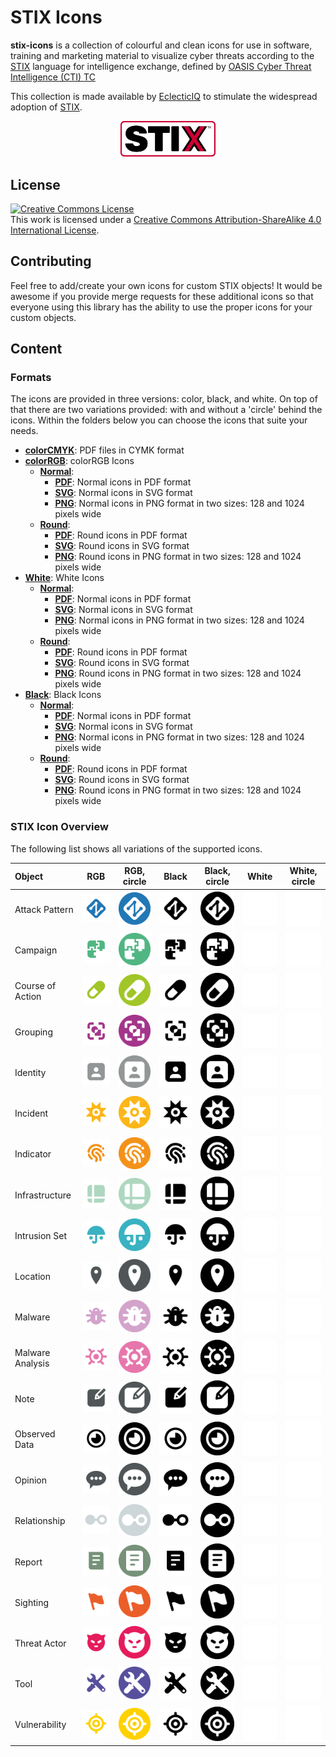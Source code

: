 # STIX  Icons

**stix-icons** is a collection of colourful and clean icons for use in software, training and marketing material to visualize cyber threats according to the [STIX](https://oasis-open.github.io/cti-documentation/stix/intro) language for intelligence exchange, defined by [OASIS Cyber Threat Intelligence (CTI) TC](https://www.oasis-open.org/committees/tc_home.php?wg_abbrev=cti)

This collection is made available by [EclecticIQ](https://www.eclecticiq.com) to stimulate the widespread adoption of [STIX](https://oasis-open.github.io/cti-documentation/stix/intro).


<p align="center">
<img src="./images/logo_stix.svg" width="30%">
</p>

## License

<a rel="license" href="http://creativecommons.org/licenses/by-sa/4.0/"><img alt="Creative Commons License" style="border-width:0" src="https://i.creativecommons.org/l/by-sa/4.0/88x31.png" /></a><br />This work is licensed under a <a rel="license" href="http://creativecommons.org/licenses/by-sa/4.0/">Creative Commons Attribution-ShareAlike 4.0 International License</a>.

## Contributing

Feel free to add/create your own icons for custom STIX objects! It would be awesome if you provide merge requests for these additional icons so that everyone using this library has the ability to use the proper icons for your custom objects.

## Content

### Formats

The icons are provided in three versions: color, black, and white. On top of that there are two variations provided: with and without a 'circle' behind the icons.
Within the folders below you can choose the icons that suite your needs.

* **[colorCMYK](colorCMYK)**: PDF files in CYMK format
* **[colorRGB](colorRGB)**: colorRGB Icons
  * **[Normal](colorRGB/normal)**: 
    * **[PDF](colorRGB/normal/PDF)**: Normal icons in PDF format
    * **[SVG](colorRGB/normal/SVG)**: Normal icons in SVG format
    * **[PNG](colorRGB/normal/PNG)**: Normal icons in PNG format in two sizes: 128 and 1024 pixels wide
  * **[Round](colorRGB/round)**: 
    * **[PDF](colorRGB/round/PDF)**: Round icons in PDF format
    * **[SVG](colorRGB/round/SVG)**: Round icons in SVG format
    * **[PNG](colorRGB/round/PNG)**: Round icons in PNG format in two sizes: 128 and 1024 pixels wide
* **[White](White)**: White  Icons
  * **[Normal](White/normal)**: 
    * **[PDF](White/normal/PDF)**: Normal icons in PDF format
    * **[SVG](White/normal/SVG)**: Normal icons in SVG format
    * **[PNG](White/normal/PNG)**: Normal icons in PNG format in two sizes: 128 and 1024 pixels wide
  * **[Round](White/round)**: 
    * **[PDF](White/round/PDF)**: Round icons in PDF format
    * **[SVG](White/round/SVG)**: Round icons in SVG format
    * **[PNG](White/round/PNG)**: Round icons in PNG format in two sizes: 128 and 1024 pixels wide
* **[Black](Black)**: Black Icons
  * **[Normal](Black/normal)**: 
    * **[PDF](Black/normal/PDF)**: Normal icons in PDF format
    * **[SVG](Black/normal/SVG)**: Normal icons in SVG format
    * **[PNG](Black/normal/PNG)**: Normal icons in PNG format in two sizes: 128 and 1024 pixels wide
  * **[Round](Black/round)**: 
    * **[PDF](Black/round/PDF)**: Round icons in PDF format
    * **[SVG](Black/round/SVG)**: Round icons in SVG format
    * **[PNG](Black/round/PNG)**: Round icons in PNG format in two sizes: 128 and 1024 pixels wide



### STIX Icon Overview

The following list shows all variations of the supported icons. 

  Object         |     RGB   | RGB, circle | Black | Black, circle | White | White, circle
  :------------- | :--------------: | :-----------: | :--------------: | :-----------: | :--------------: | :-----------: 
Attack Pattern | ![Attack_Pattern](./colorRGB/normal/PNG/128w/Attack_Pattern.png) | ![Attack_Pattern](./colorRGB/round/PNG/128w/Attack_Pattern_round.png) | ![Attack_Pattern](./Black/normal/PNG/128w/Attack_Pattern.png) | ![Attack_Pattern](./Black/round/PNG/128w/Attack_Pattern_round.png) | ![Attack_Pattern](./White/normal/PNG/128w/Attack_Pattern.png) | ![Attack_Pattern](./White/round/PNG/128w/Attack_Pattern_round.png)
Campaign | ![Campaign](./colorRGB/normal/PNG/128w/Campaign.png) | ![Campaign](./colorRGB/round/PNG/128w/Campaign_round.png) | ![Campaign](./Black/normal/PNG/128w/Campaign.png) | ![Campaign](./Black/round/PNG/128w/Campaign_round.png) | ![Campaign](./White/normal/PNG/128w/Campaign.png) | ![Campaign](./White/round/PNG/128w/Campaign_round.png)
Course of Action | ![Course_of_Action](./colorRGB/normal/PNG/128w/Course_of_Action.png) | ![Course_of_Action](./colorRGB/round/PNG/128w/Course_of_Action_round.png) | ![Course_of_Action](./Black/normal/PNG/128w/Course_of_Action.png) | ![Course_of_Action](./Black/round/PNG/128w/Course_of_Action_round.png) | ![Course_of_Action](./White/normal/PNG/128w/Course_of_Action.png) | ![Course_of_Action](./White/round/PNG/128w/Course_of_Action_round.png)
Grouping | ![Grouping](./colorRGB/normal/PNG/128w/Grouping.png) | ![Grouping](./colorRGB/round/PNG/128w/Grouping_round.png) | ![Grouping](./Black/normal/PNG/128w/Grouping.png) | ![Grouping](./Black/round/PNG/128w/Grouping_round.png) | ![Grouping](./White/normal/PNG/128w/Grouping.png) | ![Grouping](./White/round/PNG/128w/Grouping_round.png)
Identity | ![Identity](./colorRGB/normal/PNG/128w/Identity.png) | ![Identity](./colorRGB/round/PNG/128w/Identity_round.png) | ![Identity](./Black/normal/PNG/128w/Identity.png) | ![Identity](./Black/round/PNG/128w/Identity_round.png) | ![Identity](./White/normal/PNG/128w/Identity.png) | ![Identity](./White/round/PNG/128w/Identity_round.png)
Incident | ![Incident](./colorRGB/normal/PNG/128w/Incident.png) | ![Incident](./colorRGB/round/PNG/128w/Incident_round.png) | ![Incident](./Black/normal/PNG/128w/Incident.png) | ![Incident](./Black/round/PNG/128w/Incident_round.png) | ![Incident](./White/normal/PNG/128w/Incident.png) | ![Incident](./White/round/PNG/128w/Incident_round.png)
Indicator | ![Indicator](./colorRGB/normal/PNG/128w/Indicator.png) | ![Indicator](./colorRGB/round/PNG/128w/Indicator_round.png) | ![Indicator](./Black/normal/PNG/128w/Indicator.png) | ![Indicator](./Black/round/PNG/128w/Indicator_round.png) | ![Indicator](./White/normal/PNG/128w/Indicator.png) | ![Indicator](./White/round/PNG/128w/Indicator_round.png)
Infrastructure | ![Infrastructure](./colorRGB/normal/PNG/128w/Infrastructure.png) | ![Infrastructure](./colorRGB/round/PNG/128w/Infrastructure_round.png) | ![Infrastructure](./Black/normal/PNG/128w/Infrastructure.png) | ![Infrastructure](./Black/round/PNG/128w/Infrastructure_round.png) | ![Infrastructure](./White/normal/PNG/128w/Infrastructure.png) | ![Infrastructure](./White/round/PNG/128w/Infrastructure_round.png)
Intrusion Set | ![Intrusion_Set](./colorRGB/normal/PNG/128w/Intrusion_Set.png) | ![Intrusion_Set](./colorRGB/round/PNG/128w/Intrusion_Set_round.png) | ![Intrusion_Set](./Black/normal/PNG/128w/Intrusion_Set.png) | ![Intrusion_Set](./Black/round/PNG/128w/Intrusion_Set_round.png) | ![Intrusion_Set](./White/normal/PNG/128w/Intrusion_Set.png) | ![Intrusion_Set](./White/round/PNG/128w/Intrusion_Set_round.png)
Location | ![Location](./colorRGB/normal/PNG/128w/Location.png) | ![Location](./colorRGB/round/PNG/128w/Location_round.png) | ![Location](./Black/normal/PNG/128w/Location.png) | ![Location](./Black/round/PNG/128w/Location_round.png) | ![Location](./White/normal/PNG/128w/Location.png) | ![Location](./White/round/PNG/128w/Location_round.png)
Malware | ![Malware](./colorRGB/normal/PNG/128w/Malware.png) | ![Malware](./colorRGB/round/PNG/128w/Malware_round.png) | ![Malware](./Black/normal/PNG/128w/Malware.png) | ![Malware](./Black/round/PNG/128w/Malware_round.png) | ![Malware](./White/normal/PNG/128w/Malware.png) | ![Malware](./White/round/PNG/128w/Malware_round.png)
Malware Analysis | ![Malware_Analysis](./colorRGB/normal/PNG/128w/Malware_Analysis.png) | ![Malware_Analysis](./colorRGB/round/PNG/128w/Malware_Analysis_round.png) | ![Malware_Analysis](./Black/normal/PNG/128w/Malware_Analysis.png) | ![Malware_Analysis](./Black/round/PNG/128w/Malware_Analysis_round.png) | ![Malware_Analysis](./White/normal/PNG/128w/Malware_Analysis.png) | ![Malware_Analysis](./White/round/PNG/128w/Malware_Analysis_round.png)
Note | ![Note](./colorRGB/normal/PNG/128w/Note.png) | ![Note](./colorRGB/round/PNG/128w/Note_round.png) | ![Note](./Black/normal/PNG/128w/Note.png) | ![Note](./Black/round/PNG/128w/Note_round.png) | ![Note](./White/normal/PNG/128w/Note.png) | ![Note](./White/round/PNG/128w/Note_round.png)
Observed Data | ![Observed_Data](./colorRGB/normal/PNG/128w/Observed_Data.png) | ![Observed_Data](./colorRGB/round/PNG/128w/Observed_Data_round.png) | ![Observed_Data](./Black/normal/PNG/128w/Observed_Data.png) | ![Observed_Data](./Black/round/PNG/128w/Observed_Data_round.png) | ![Observed_Data](./White/normal/PNG/128w/Observed_Data.png) | ![Observed_Data](./White/round/PNG/128w/Observed_Data_round.png)
Opinion | ![Opinion](./colorRGB/normal/PNG/128w/Opinion.png) | ![Opinion](./colorRGB/round/PNG/128w/Opinion_round.png) | ![Opinion](./Black/normal/PNG/128w/Opinion.png) | ![Opinion](./Black/round/PNG/128w/Opinion_round.png) | ![Opinion](./White/normal/PNG/128w/Opinion.png) | ![Opinion](./White/round/PNG/128w/Opinion_round.png)
Relationship | ![Relationship](./colorRGB/normal/PNG/128w/Relationship.png) | ![Relationship](./colorRGB/round/PNG/128w/Relationship_round.png) | ![Relationship](./Black/normal/PNG/128w/Relationship.png) | ![Relationship](./Black/round/PNG/128w/Relationship_round.png) | ![Relationship](./White/normal/PNG/128w/Relationship.png) | ![Relationship](./White/round/PNG/128w/Relationship_round.png)
Report | ![Report](./colorRGB/normal/PNG/128w/Report.png) | ![Report](./colorRGB/round/PNG/128w/Report_round.png) | ![Report](./Black/normal/PNG/128w/Report.png) | ![Report](./Black/round/PNG/128w/Report_round.png) | ![Report](./White/normal/PNG/128w/Report.png) | ![Report](./White/round/PNG/128w/Report_round.png)
Sighting | ![Sighting](./colorRGB/normal/PNG/128w/Sighting.png) | ![Sighting](./colorRGB/round/PNG/128w/Sighting_round.png) | ![Sighting](./Black/normal/PNG/128w/Sighting.png) | ![Sighting](./Black/round/PNG/128w/Sighting_round.png) | ![Sighting](./White/normal/PNG/128w/Sighting.png) | ![Sighting](./White/round/PNG/128w/Sighting_round.png)
Threat Actor | ![Threat_Actor](./colorRGB/normal/PNG/128w/Threat_Actor.png) | ![Threat_Actor](./colorRGB/round/PNG/128w/Threat_Actor_round.png) | ![Threat_Actor](./Black/normal/PNG/128w/Threat_Actor.png) | ![Threat_Actor](./Black/round/PNG/128w/Threat_Actor_round.png) | ![Threat_Actor](./White/normal/PNG/128w/Threat_Actor.png) | ![Threat_Actor](./White/round/PNG/128w/Threat_Actor_round.png)
Tool | ![Tool](./colorRGB/normal/PNG/128w/Tool.png) | ![Tool](./colorRGB/round/PNG/128w/Tool_round.png) | ![Tool](./Black/normal/PNG/128w/Tool.png) | ![Tool](./Black/round/PNG/128w/Tool_round.png) | ![Tool](./White/normal/PNG/128w/Tool.png) | ![Tool](./White/round/PNG/128w/Tool_round.png)
Vulnerability | ![Vulnerability](./colorRGB/normal/PNG/128w/Vulnerability.png) | ![Vulnerability](./colorRGB/round/PNG/128w/Vulnerability_round.png) | ![Vulnerability](./Black/normal/PNG/128w/Vulnerability.png) | ![Vulnerability](./Black/round/PNG/128w/Vulnerability_round.png) | ![Vulnerability](./White/normal/PNG/128w/Vulnerability.png) | ![Vulnerability](./White/round/PNG/128w/Vulnerability_round.png)

